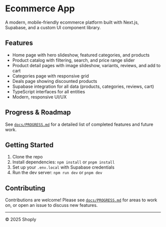 # Ecommerce App

A modern, mobile-friendly ecommerce platform built with Next.js, Supabase, and a custom UI component library.

## Features

- Home page with hero slideshow, featured categories, and products
- Product catalog with filtering, search, and price range slider
- Product detail pages with image slideshow, variants, reviews, and add to cart
- Categories page with responsive grid
- Deals page showing discounted products
- Supabase integration for all data (products, categories, reviews, cart)
- TypeScript interfaces for all entities
- Modern, responsive UI/UX

## Progress & Roadmap

See [`docs/PROGRESS.md`](docs/PROGRESS.md) for a detailed list of completed features and future work.

## Getting Started

1. Clone the repo
2. Install dependencies: `npm install` or `pnpm install`
3. Set up your `.env.local` with Supabase credentials
4. Run the dev server: `npm run dev` or `pnpm dev`

## Contributing

Contributions are welcome! Please see [`docs/PROGRESS.md`](docs/PROGRESS.md) for areas to work on, or open an issue to discuss new features.

---

© 2025 Shoply